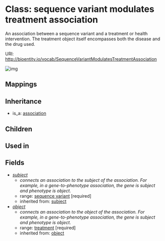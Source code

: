# Class: sequence variant modulates treatment association


An association between a sequence variant and a treatment or health intervention. The treatment object itself encompasses both the disease and the drug used.

URI: http://bioentity.io/vocab/SequenceVariantModulatesTreatmentAssociation

![img](http://yuml.me/diagram/nofunky/class/\[Association]^-\[SequenceVariantModulatesTreatmentAssociation],%20\[SequenceVariantModulatesTreatmentAssociation]-%20subject>\[SequenceVariant],%20\[SequenceVariantModulatesTreatmentAssociation]-%20object>\[Treatment],%20)
## Mappings

## Inheritance

 *  is_a: [association](Association.md)
## Children

## Used in

## Fields

 * _[subject](subject.md)_
    * _connects an association to the subject of the association. For example, in a gene-to-phenotype association, the gene is subject and phenotype is object._
    * range: [sequence variant](SequenceVariant.md) [required]
    * inherited from: [subject](subject.md)
 * _[object](object.md)_
    * _connects an association to the object of the association. For example, in a gene-to-phenotype association, the gene is subject and phenotype is object._
    * range: [treatment](Treatment.md) [required]
    * inherited from: [object](object.md)
